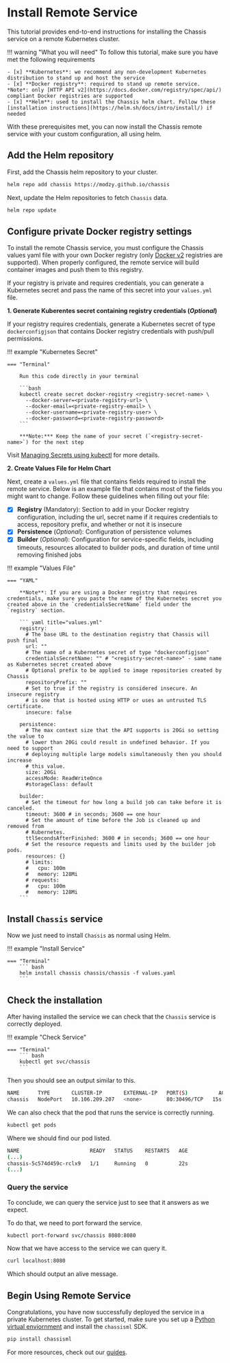# Install Remote Service

This tutorial provides end-to-end instructions for installing the Chassis service on a remote Kubernetes cluster. 

!!! warning "What you will need"
    To follow this tutorial, make sure you have met the following requirements

    - [x] **Kubernetes**: we recommend any non-development Kubernetes distribution to stand up and host the service 
    - [x] **Docker registry**: required to stand up remote service. *Note*: only [HTTP API v2](https://docs.docker.com/registry/spec/api/) compliant Docker registries are supported 
    - [x] **Helm**: used to install the Chassis helm chart. Follow these [installation instructions](https://helm.sh/docs/intro/install/) if needed


With these prerequisites met, you can now install the Chassis remote service with your custom configuration, all using helm.

## Add the Helm repository

First, add the Chassis helm repository to your cluster.

```bash
helm repo add chassis https://modzy.github.io/chassis
```

Next, update the Helm repositories to fetch `Chassis` data.

```bash
helm repo update
```

## Configure private Docker registry settings

To install the remote Chassis service, you must configure the Chassis values yaml file with your own Docker registry (only [Docker v2](https://docs.docker.com/registry/spec/api/) registries are supported). When properly configured, the remote service will build container images and push them to this registry.  

If your registry is private and requires credentials, you can generate a Kubernetes secret and pass the name of this secret into your `values.yml` file.

**1. Generate Kuberentes secret containing registry credentials (*Optional*)**

If your registry requires credentials, generate a Kubernetes secret of type `dockerconfigjson` that contains Docker registry credentials with push/pull permissions.

!!! example "Kubernetes Secret"

    === "Terminal"
        
        Run this code directly in your terminal

        ```bash
        kubectl create secret docker-registry <registry-secret-name> \
          --docker-server=<private-registry-url> \
          --docker-email=<private-registry-email> \
          --docker-username=<private-registry-user> \
          --docker-password=<private-registry-password>
        ```

        ***Note:*** Keep the name of your secret (`<registry-secret-name>`) for the next step

Visit [Managing Secrets using kubectl](https://kubernetes.io/docs/tasks/configmap-secret/managing-secret-using-kubectl/) for more details.

**2. Create Values File for Helm Chart**

Next, create a `values.yml` file that contains fields required to install the remote service. Below is an example file that contains most of the fields you might want to change. Follow these guidelines when filling out your file:

- [x] **Registry** (Mandatory): Section to add in your Docker registry configuration, including the url, secret name if it requires credentials to access, repository prefix, and whether or not it is insecure
- [x] **Persistence** (*Optional*): Configuration of persistence volumes
- [x] **Builder** (*Optional*): Configuration for service-specific fields, including timeouts, resources allocated to builder pods, and duration of time until removing finished jobs

!!! example "Values File"

    === "YAML"

        **Note**: If you are using a Docker registry that requires credentials, make sure you paste the name of the Kubernetes secret you created above in the `credentialsSecretName` field under the `registry` section. 

        ``` yaml title="values.yml"
        registry:
          # The base URL to the destination registry that Chassis will push final
          url: ""
          # The name of a Kubernetes secret of type "dockerconfigjson"
          credentialsSecretName: "" # "<registry-secret-name>" - same name as Kubernetes secret created above
          # Optional prefix to be applied to image repositories created by Chassis
          repositoryPrefix: ""
          # Set to true if the registry is considered insecure. An insecure registry
          # is one that is hosted using HTTP or uses an untrusted TLS certificate.
          insecure: false

        persistence:
          # The max context size that the API supports is 20Gi so setting the value to
          # lower than 20Gi could result in undefined behavior. If you need to support
          # deploying multiple large models simultaneously then you should increase
          # this value.
          size: 20Gi
          accessMode: ReadWriteOnce
          #storageClass: default

        builder:
          # Set the timeout for how long a build job can take before it is canceled.
          timeout: 3600 # in seconds; 3600 == one hour
          # Set the amount of time before the Job is cleaned up and removed from
          # Kubernetes.
          ttlSecondsAfterFinished: 3600 # in seconds; 3600 == one hour
          # Set the resource requests and limits used by the builder job pods.
          resources: {}
          # limits:
          #   cpu: 100m
          #   memory: 128Mi
          # requests:
          #   cpu: 100m
          #   memory: 128Mi
        ```


## Install `Chassis` service

Now we just need to install `Chassis` as normal using Helm.

!!! example "Install Service"

    === "Terminal"
        ``` bash
        helm install chassis chassis/chassis -f values.yaml
        ```

## Check the installation

After having installed the service we can check that the `Chassis` service is correctly deployed.

!!! example "Check Service"

    === "Terminal"
        ``` bash
        kubectl get svc/chassis
        ```

Then you should see an output similar to this.

```bash
NAME      TYPE       CLUSTER-IP       EXTERNAL-IP   PORT(S)          AGE
chassis   NodePort   10.106.209.207   <none>        80:30496/TCP   15s
```

We can also check that the pod that runs the service is correctly running.

```bash
kubectl get pods
```

Where we should find our pod listed.

```bash
NAME                       READY   STATUS    RESTARTS   AGE
(...)
chassis-5c574d459c-rclx9   1/1     Running   0          22s
(...)
```

### Query the service

To conclude, we can query the service just to see that it answers as we expect.

To do that, we need to port forward the service.

```bash
kubectl port-forward svc/chassis 8080:8080
```

Now that we have access to the service we can query it.

```bash
curl localhost:8080
```

Which should output an alive message.

## Begin Using Remote Service

Congratulations, you have now successfully deployed the service in a private Kubernetes cluster. To get started, make sure you set up a [Python virtual enviornment](https://realpython.com/what-is-pip/#using-pip-in-a-python-virtual-environment) and install the `chassisml` SDK.

```bash
pip install chassisml
```

For more resources, check out our [guides](../guides/index.md).
